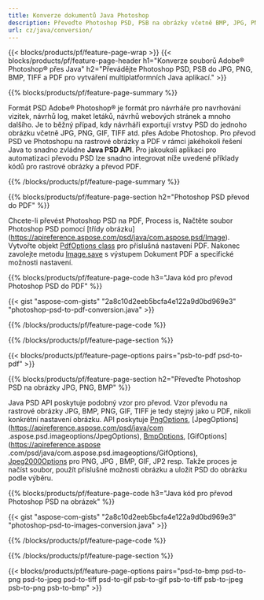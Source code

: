 ```yaml
---
title: Konverze dokumentů Java Photoshop
description: Převeďte Photoshop PSD, PSB na obrázky včetně BMP, JPG, PNG, TIFF a PDF prostřednictvím knihovny Java.
url: cz/java/conversion/
---
```


{{< blocks/products/pf/feature-page-wrap >}}
{{< blocks/products/pf/feature-page-header h1="Konverze souborů Adobe® Photoshop® přes Java" h2="Převádějte Photoshop PSD, PSB do JPG, PNG, BMP, TIFF a PDF pro vytváření multiplatformních Java aplikací." >}}

{{% blocks/products/pf/feature-page-summary %}}

Formát PSD Adobe® Photoshop® je formát pro návrháře pro navrhování vizitek, návrhů log, maket letáků, návrhů webových stránek a mnoho dalšího. Je to běžný případ, kdy návrháři exportují vrstvy PSD do jednoho obrázku včetně JPG, PNG, GIF, TIFF atd. přes Adobe Photoshop. Pro převod PSD ve Photoshopu na rastrové obrázky a PDF v rámci jakéhokoli řešení Java to snadno zvládne **Java PSD API**. Pro jakoukoli aplikaci pro automatizaci převodu PSD lze snadno integrovat níže uvedené příklady kódů pro rastrové obrázky a převod PDF.

{{% /blocks/products/pf/feature-page-summary  %}}

{{% blocks/products/pf/feature-page-section  h2="Photoshop PSD převod do PDF" %}}

Chcete-li převést Photoshop PSD na PDF, Process is, Načtěte soubor Photoshop PSD pomocí [třídy obrázku] (https://apireference.aspose.com/psd/java/com.aspose.psd/Image). Vytvořte objekt [PdfOptions class](https://apireference.aspose.com/psd/java/com.aspose.psd.imageoptions/PdfOptions) pro příslušná nastavení PDF. Nakonec zavolejte metodu [Image.save](https://apireference.aspose.com/psd/java/com.aspose.psd/Image#save-java.lang.String-com.aspose.psd.ImageOptionsBase-) s výstupem Dokument PDF a specifické možnosti nastavení.

{{% blocks/products/pf/feature-page-code h3="Java kód pro převod Photoshop PSD do PDF" %}}

{{< gist "aspose-com-gists" "2a8c10d2eeb5bcfa4e122a9d0bd969e3" "photoshop-psd-to-pdf-conversion.java" >}}

{{% /blocks/products/pf/feature-page-code  %}}

{{% /blocks/products/pf/feature-page-section %}}

{{< blocks/products/pf/feature-page-options pairs="psb-to-pdf psd-to-pdf" >}}

{{% blocks/products/pf/feature-page-section  h2="Převeďte Photoshop PSD na obrázky JPG, PNG, BMP" %}}

Java PSD API poskytuje podobný vzor pro převod. Vzor převodu na rastrové obrázky JPG, BMP, PNG, GIF, TIFF je tedy stejný jako u PDF, nikoli konkrétní nastavení obrázku. API poskytuje [PngOptions](https://apireference.aspose.com/psd/java/com.aspose.psd.imageoptions/PngOptions), [JpegOptions](https://apireference.aspose.com/psd/java/com .aspose.psd.imageoptions/JpegOptions), [BmpOptions](https://apireference.aspose.com/psd/java/com.aspose.psd.imageoptions/BmpOptions), [GifOptions](https://apireference.aspose .com/psd/java/com.aspose.psd.imageoptions/GifOptions), [Jpeg2000Options](https://apireference.aspose.com/psd/java/com.aspose.psd.imageoptions/Jpeg2000Options) pro PNG, JPG , BMP, GIF, JP2 resp. Takže proces je načíst soubor, použít příslušné možnosti obrázku a uložit PSD do obrázku podle výběru.

{{% blocks/products/pf/feature-page-code h3="Java kód pro převod Photoshop PSD na obrázek" %}}

{{< gist "aspose-com-gists" "2a8c10d2eeb5bcfa4e122a9d0bd969e3" "photoshop-psd-to-images-conversion.java" >}}

{{% /blocks/products/pf/feature-page-code  %}}

{{% /blocks/products/pf/feature-page-section %}}

{{< blocks/products/pf/feature-page-options pairs="psd-to-bmp psd-to-png psd-to-jpeg psd-to-tiff psd-to-gif psb-to-gif psb-to-tiff psb-to-jpeg psb-to-png psb-to-bmp" >}}
